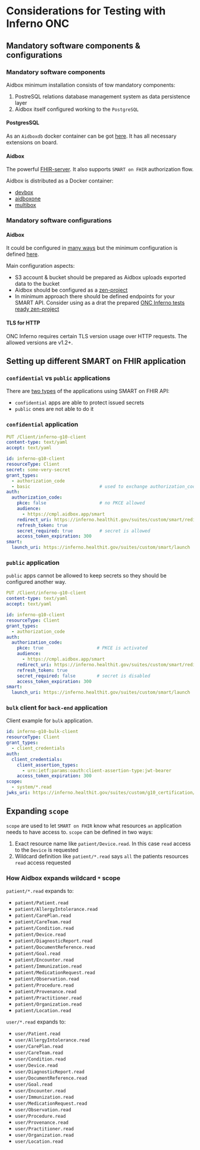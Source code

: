 # Considerations for Testing with Inferno ONC

## Mandatory software components & configurations

### Mandatory software components

Aidbox minimum installation consists of tow mandatory components:

1. PostreSQL relations database management system as data persistence layer
2. Aidbox itself configured working to the `PostgreSQL`

#### PostgresSQL

As an `Aidboxdb` docker container can be got [here](https://hub.docker.com/r/healthsamurai/aidboxdb). It has all necessary extensions on board.

#### Aidbox

The powerful [FHIR-server](https://www.health-samurai.io/aidbox). It also supports `SMART on FHIR` authorization flow.

Aidbox is distributed as a Docker container:

* [devbox](https://hub.docker.com/r/healthsamurai/devbox)
* [aidboxone](https://hub.docker.com/r/healthsamurai/aidboxone)
* [multibox](https://hub.docker.com/r/healthsamurai/multibox)

### Mandatory software configurations

#### Aidbox

It could be configured in [many ways](https://docs.aidbox.app/getting-started/installation/configure-devbox-aidbox-multibox) but the minimum configuration is defined [here](run-inferno-onc-tests-against-aidbox-locally.md).

Main configuration aspects:

* S3 account & bucket should be prepared as Aidbox uploads exported data to the bucket
* Aidbox should be configured as a [zen-project](https://docs.aidbox.app/aidbox-configuration/aidbox-zen-lang-project)
* In minimum approach there should be defined endpoints for your SMART API. Consider using as a drat the prepared [ONC Inferno tests ready zen-project](https://github.com/Aidbox/aidbox-project-samples/blob/main/aidbox-project-samples/onc/smart.edn)

#### TLS for HTTP

ONC Inferno requires certain TLS version usage over HTTP requests. The allowed versions are v1.2+.

## Setting up different SMART on FHIR application

### `confidential` vs `public`  applications

There are [two types](http://www.hl7.org/fhir/smart-app-launch/app-launch.html#support-for-public-and-confidential-apps) of the applications using SMART on FHIR API:

* `confidential` apps are able to protect issued secrets
* `public` ones are not able to do it

### `confidential` application

```yaml
PUT /Client/inferno-g10-client
content-type: text/yaml
accept: text/yaml

id: inferno-g10-client
resourceType: Client
secret: some-very-secret
grant_types:
  - authorization_code
  - basic                          # used to exchange authorization_code for access_token
auth:
  authorization_code:
    pkce: false                    # no PKCE allowed
    audience:
      - https://cmpl.aidbox.app/smart
    redirect_uri: https://inferno.healthit.gov/suites/custom/smart/redirect
    refresh_token: true
    secret_required: true          # secret is allowed
    access_token_expiration: 300
smart:
  launch_uri: https://inferno.healthit.gov/suites/custom/smart/launch
```

### `public` application

`public` apps cannot be allowed to keep secrets so they should be configured another way.

```yaml
PUT /Client/inferno-g10-client
content-type: text/yaml
accept: text/yaml

id: inferno-g10-client
resourceType: Client
grant_types:
  - authorization_code
auth:
  authorization_code:
    pkce: true                    # PKCE is activated
    audience:
      - https://cmpl.aidbox.app/smart
    redirect_uri: https://inferno.healthit.gov/suites/custom/smart/redirect
    refresh_token: true
    secret_required: false        # secret is disabled
    access_token_expiration: 300
smart:
  launch_uri: https://inferno.healthit.gov/suites/custom/smart/launch
```

### `bulk` client for `back-end` application

Client example for `bulk` application.

```yaml
id: inferno-g10-bulk-client
resourceType: Client
grant_types:
  - client_credentials
auth:
  client_credentials:
    client_assertion_types:
      - urn:ietf:params:oauth:client-assertion-type:jwt-bearer
    access_token_expiration: 300
scope:
  - system/*.read
jwks_uri: https://inferno.healthit.gov/suites/custom/g10_certification/.well-known/jwks.json
```

## Expanding `scope`

`scope` are used to let `SMART on FHIR` know what resources `an` application needs to have access to. `scope` can be defined in two ways:

1. Exact resource name like `patient/Device.read`. In this case `read` access to the `Device` is requested
2. Wildcard definition like `patient/*.read` says `all` the patients resources `read` access requested

### How Aidbox expands wildcard `*` scope

`patient/*.read` expands to:

* `patient/Patient.read`
* `patient/AllergyIntolerance.read`
* `patient/CarePlan.read`
* `patient/CareTeam.read`
* `patient/Condition.read`
* `patient/Device.read`
* `patient/DiagnosticReport.read`
* `patient/DocumentReference.read`
* `patient/Goal.read`
* `patient/Encounter.read`
* `patient/Immunization.read`
* `patient/MedicationRequest.read`
* `patient/Observation.read`
* `patient/Procedure.read`
* `patient/Provenance.read`
* `patient/Practitioner.read`
* `patient/Organization.read`
* `patient/Location.read`

`user/*.read` expands to:

* `user/Patient.read`
* `user/AllergyIntolerance.read`
* `user/CarePlan.read`
* `user/CareTeam.read`
* `user/Condition.read`
* `user/Device.read`
* `user/DiagnosticReport.read`
* `user/DocumentReference.read`
* `user/Goal.read`
* `user/Encounter.read`
* `user/Immunization.read`
* `user/MedicationRequest.read`
* `user/Observation.read`
* `user/Procedure.read`
* `user/Provenance.read`
* `user/Practitioner.read`
* `user/Organization.read`
* `user/Location.read`
